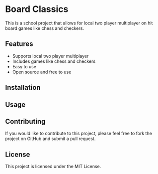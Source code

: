 # Board Classics

This is a school project that allows for local two player multiplayer on hit board games like chess and checkers.

## Features

* Supports local two player multiplayer
* Includes games like chess and checkers
* Easy to use
* Open source and free to use

## Installation


## Usage


## Contributing

If you would like to contribute to this project, please feel free to fork the project on GitHub and submit a pull request.

## License

This project is licensed under the MIT License.
